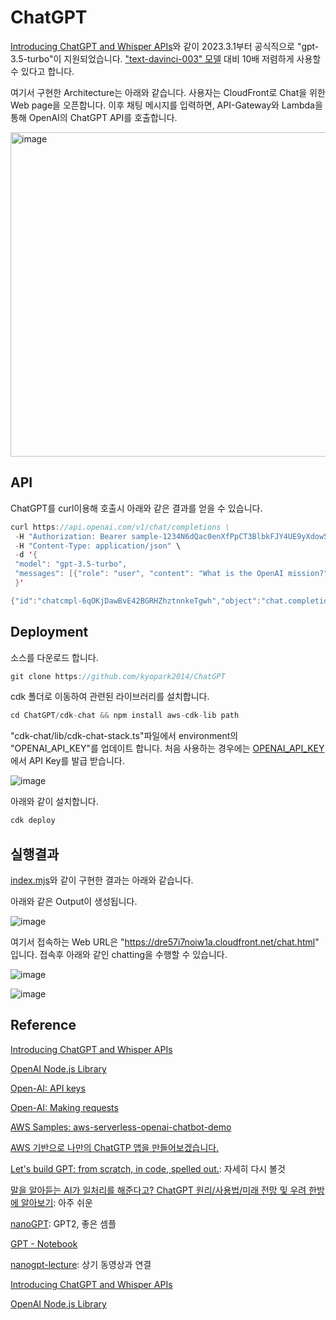 # ChatGPT

[Introducing ChatGPT and Whisper APIs](https://openai.com/blog/introducing-chatgpt-and-whisper-apis)와 같이 2023.3.1부터 공식직으로 "gpt-3.5-turbo"이 지원되었습니다. ["text-davinci-003" 모델](https://github.com/kyopark2014/ChatGPT/blob/main/text-davinci-003.md) 대비 10배 저렴하게 사용할 수 있다고 합니다.

여기서 구현한 Architecture는 아래와 같습니다. 사용자는 CloudFront로 Chat을 위한 Web page을 오픈합니다. 이후 채팅 메시지를 입력하면, API-Gateway와 Lambda을 통해 OpenAI의 ChatGPT API를 호출합니다. 

<img width="519" alt="image" src="https://user-images.githubusercontent.com/52392004/222920792-95ea6da1-8632-4917-8060-dc845e5704ec.png">


## API

ChatGPT를 curl이용해 호출시 아래와 같은 결과를 얻을 수 있습니다. 

```java
curl https://api.openai.com/v1/chat/completions \
 -H "Authorization: Bearer sample-1234N6dQac0enXfPpCT3BlbkFJY4UE9yXdow54a78m2775" \
 -H "Content-Type: application/json" \
 -d '{
 "model": "gpt-3.5-turbo",
 "messages": [{"role": "user", "content": "What is the OpenAI mission?"}]
 }'

{"id":"chatcmpl-6qOKjDawBvE42BGRHZhztnnkeTgwh","object":"chat.completion","created":1677944613,"model":"gpt-3.5-turbo-0301","usage":{"prompt_tokens":14,"completion_tokens":80,"total_tokens":94},"choices":[{"message":{"role":"assistant","content":"\n\nAs an AI language model, I do not have a personal mission. However, OpenAI’s mission is to ensure that artificial intelligence benefits humanity as a whole. They aim to achieve this by researching and developing AI technologies that are safe, transparent, and aligned with human values. They also aim to share their research and findings with the broader community to encourage open and collaborative progress in AI research."},"finish_reason":null,"index":0}]}
```


## Deployment

소스를 다운로드 합니다. 

```java
git clone https://github.com/kyopark2014/ChatGPT
```

cdk 폴더로 이동하여 관련된 라이브러리를 설치합니다.

```java
cd ChatGPT/cdk-chat && npm install aws-cdk-lib path
```

"cdk-chat/lib/cdk-chat-stack.ts"파일에서 environment의 "OPENAI_API_KEY"를 업데이트 합니다. 처음 사용하는 경우에는 [OPENAI_API_KEY](https://platform.openai.com/account/api-keys)에서 API Key를 발급 받습니다.

![image](https://user-images.githubusercontent.com/52392004/222920578-c9e2855e-cdad-4fe9-9985-9195d89e8451.png)

아래와 같이 설치합니다.

```java
cdk deploy
```

## 실행결과

[index.mjs](https://github.com/kyopark2014/ChatGPT/blob/main/lambda-chat/index.mjs)와 같이 구현한 결과는 아래와 같습니다. 

아래와 같은 Output이 생성됩니다.

![image](https://user-images.githubusercontent.com/52392004/222920252-33c5b065-dadc-45a5-a167-9394ff1436eb.png)

여기서 접속하는 Web URL은 "https://dre57i7noiw1a.cloudfront.net/chat.html" 입니다. 접속후 아래와 같인 chatting을 수행할 수 있습니다.

![image](https://user-images.githubusercontent.com/52392004/222921046-851442ab-51ad-49c8-95af-1357e9133bbb.png)


![image](https://user-images.githubusercontent.com/52392004/222920699-78fdff76-9a3f-400d-b22e-4d15016796a1.png)




## Reference 

[Introducing ChatGPT and Whisper APIs](https://openai.com/blog/introducing-chatgpt-and-whisper-apis)

[OpenAI Node.js Library](https://github.com/openai/openai-node)

[Open-AI: API keys](https://platform.openai.com/account/api-keys)

[Open-AI: Making requests](https://platform.openai.com/docs/api-reference/making-requests)

[AWS Samples: aws-serverless-openai-chatbot-demo](https://github.com/aws-samples/aws-serverless-openai-chatbot-demo)

[AWS 기반으로 나만의 ChatGTP 앱을 만들어보겠습니다.](https://www.youtube.com/watch?v=zg0RHHd9_LI&t=431s)

[Let's build GPT: from scratch, in code, spelled out.](https://www.youtube.com/watch?v=kCc8FmEb1nY&t=2s): 자세히 다시 볼것 

[말을 알아듣는 AI가 일처리를 해준다고? ChatGPT 원리/사용법/미래 전망 및 우려 한방에 알아보기](https://www.youtube.com/watch?v=HfyG8QgrkMc): 아주 쉬운 

[nanoGPT](https://github.com/karpathy/nanoGPT): GPT2, 좋은 셈플

[GPT - Notebook](https://colab.research.google.com/drive/1JMLa53HDuA-i7ZBmqV7ZnA3c_fvtXnx-?usp=sharing)

[nanogpt-lecture](https://github.com/karpathy/ng-video-lecture): 상기 동영상과 연결

[Introducing ChatGPT and Whisper APIs](https://openai.com/blog/introducing-chatgpt-and-whisper-apis)

[OpenAI Node.js Library](https://github.com/openai/openai-node)
